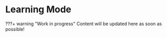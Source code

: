 # Learning Mode

???+ warning "Work in progress"
    Content will be updated here as soon as possible!